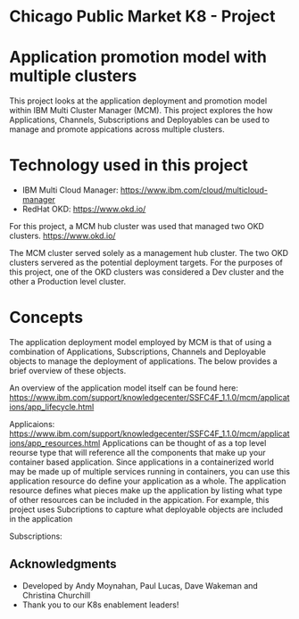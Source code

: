 
# Chicago Public Market K8 - Project
# Application promotion model with multiple clusters

This project looks at  the application deployment and promotion model within IBM Multi Cluster Manager (MCM).
This project explores the how Applications, Channels, Subscriptions and Deployables can be used to manage and promote appications across multiple clusters.

# Technology used in this project

* IBM Multi Cloud Manager: https://www.ibm.com/cloud/multicloud-manager
* RedHat OKD: https://www.okd.io/

For this project, a MCM hub cluster was used that managed two OKD clusters. https://www.okd.io/

The MCM cluster served solely as a management hub cluster. The two OKD clusters servered as the potential deployment targets.
For the purposes of this project, one of the OKD clusters was considered a Dev cluster and the other a Production level cluster.

# Concepts

The application deployment model employed by MCM is that of using a combination of Applications, Subscriptions, Channels and Deployable objects to manage
the deployment of applications. The below provides a brief overview of these objects.

An overview of the application model itself can be found here: https://www.ibm.com/support/knowledgecenter/SSFC4F_1.1.0/mcm/applications/app_lifecycle.html



Applicaions: https://www.ibm.com/support/knowledgecenter/SSFC4F_1.1.0/mcm/applications/app_resources.html
Applications can be thought of as a top level reourse type that will reference all the components that make up your container based application. Since applications in a containerized world may be made up of multiple services running in containers, you can use this application resource do define your application as a whole. The application resource defines what pieces make up the application by listing what type of other resources can be included in the appication. For example, this project uses Subcriptions to capture what deployable objects are included in the application


Subscriptions:
 

## Acknowledgments

* Developed by Andy Moynahan, Paul Lucas, Dave Wakeman and Christina Churchill
* Thank you to our K8s enablement leaders!
